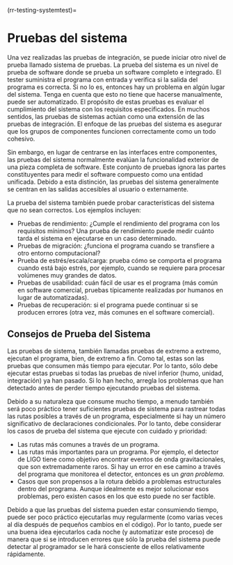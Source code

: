 (rr-testing-systemtest)=
# Pruebas del sistema

Una vez realizadas las pruebas de integración, se puede iniciar otro nivel de prueba llamado sistema de pruebas. La prueba del sistema es un nivel de prueba de software donde se prueba un software completo e integrado. El tester suministra el programa con entrada y verifica si la salida del programa es correcta. Si no lo es, entonces hay un problema en algún lugar del sistema. Tenga en cuenta que esto no tiene que hacerse manualmente, puede ser automatizado. El propósito de estas pruebas es evaluar el cumplimiento del sistema con los requisitos especificados. En muchos sentidos, las pruebas de sistemas actúan como una extensión de las pruebas de integración. El enfoque de las pruebas del sistema es asegurar que los grupos de componentes funcionen correctamente como un todo cohesivo.

Sin embargo, en lugar de centrarse en las interfaces entre componentes, las pruebas del sistema normalmente evalúan la funcionalidad exterior de una pieza completa de software. Este conjunto de pruebas ignora las partes constituyentes para medir el software compuesto como una entidad unificada. Debido a esta distinción, las pruebas del sistema generalmente se centran en las salidas accesibles al usuario o externamente.

La prueba del sistema también puede probar características del sistema que no sean correctos. Los ejemplos incluyen:

- Pruebas de rendimiento: ¿Cumple el rendimiento del programa con los requisitos mínimos? Una prueba de rendimiento puede medir cuánto tarda el sistema en ejecutarse en un caso determinado.
- Pruebas de migración: ¿funciona el programa cuando se transfiere a otro entorno computacional?
- Prueba de estrés/escala/carga: prueba cómo se comporta el programa cuando está bajo estrés, por ejemplo, cuando se requiere para procesar volúmenes muy grandes de datos.
- Pruebas de usabilidad: cuán fácil de usar es el programa (más común en software comercial, pruebas típicamente realizadas por humanos en lugar de automatizadas).
- Pruebas de recuperación: si el programa puede continuar si se producen errores (otra vez, más comunes en el software comercial).

## Consejos de Prueba del Sistema

Las pruebas de sistema, también llamadas pruebas de extremo a extremo, ejecutan el programa, bien, de extremo a fin. Como tal, estas son las pruebas que consumen más tiempo para ejecutar. Por lo tanto, sólo debe ejecutar estas pruebas si todas las pruebas de nivel inferior (humo, unidad, integración) ya han pasado. Si lo han hecho, arregla los problemas que han detectado antes de perder tiempo ejecutando pruebas del sistema.

Debido a su naturaleza que consume mucho tiempo, a menudo también será poco práctico tener suficientes pruebas de sistema para rastrear todas las rutas posibles a través de un programa, especialmente si hay un número significativo de declaraciones condicionales. Por lo tanto, debe considerar los casos de prueba del sistema que ejecute con cuidado y prioridad:

- Las rutas más comunes a través de un programa.
- Las rutas más importantes para un programa. Por ejemplo, el detector de LIGO tiene como objetivo encontrar eventos de onda gravitacionales, que son extremadamente raros. Si hay un error en ese camino a través del programa que monitorea el detector, entonces es un *gran problema*.
- Casos que son propensos a la rotura debido a problemas estructurales dentro del programa. Aunque idealmente es mejor solucionar esos problemas, pero existen casos en los que esto puede no ser factible.

Debido a que las pruebas del sistema pueden estar consumiendo tiempo, puede ser poco práctico ejecutarlas muy regularmente (como varias veces al día después de pequeños cambios en el código). Por lo tanto, puede ser una buena idea ejecutarlos cada noche (y automatizar este proceso) de manera que si se introducen errores que sólo la prueba del sistema puede detectar al programador se le hará consciente de ellos relativamente rápidamente.
